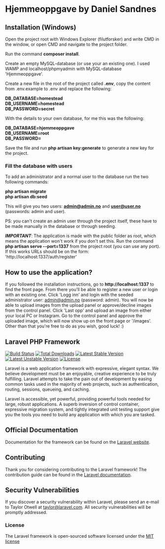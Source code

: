 # Hjemmeoppgave by Daniel Sandnes

## Installation (Windows)

Open the project root with Windows Explorer (filutforsker) and write CMD in the window, or open CMD and navigate to the project folder.

Run the command **composer install**.

Create an empty MySQL-database (or use your an existing one). I used WAMP and localhost/phpmyadmin with MySQL-database 'Hjemmeoppgave'.

Create a new file in the root of the project called **.env**, copy the content from .env.example to .env and replace the following:

**DB_DATABASE=homestead**<br/>
**DB_USERNAME=homestead**<br/>
**DB_PASSWORD=secret**<br/>

With the details to your own database, for me this was the following:

**DB_DATABASE=hjemmeoppgave**<br/>
**DB_USERNAME=root**<br/>
**DB_PASSWORD=**<br/>

Save the file and run **php artisan key:generate** to generate a new key for the project.

### Fill the database with users

To add an administrator and a normal user to the database run the two following commands:

**php artisan migrate**<br/>
**php artisan db:seed**

This will give you two users: **admin@admin.no** and **user@user.no** (passwords: admin and user).

PS: you can't create an admin user through the project itself, these have to be made manually in the database or through seeding.

**_IMPORTANT_**: The application is made with the public folder as root, which means the application won't work if you don't set this. Run the command **php artisan serve --port=1337** from the project root (you can use any port).
If this works URLs should be on the form: 'http://localhost:1337/auth/register'

## How to use the application?

If you followed the installation instructions, go to **http://localhost:1337** to find the front page.
From there you'll be able to register a new user or login with an existing one.
Click 'Logg inn' and login with the seeded administrator user: admin@admin.no (password: admin).
You will now be able to upload images from the upload panel or approve/decline images from the control panel.
Click 'Last opp' and upload an image from either your local PC or Instagram.
Go to the control panel and approve the uploaded image, which will now show up on the front page or '/images'.
Other than that you're free to do as you wish, good luck! :)

## Laravel PHP Framework

[![Build Status](https://travis-ci.org/laravel/framework.svg)](https://travis-ci.org/laravel/framework)
[![Total Downloads](https://poser.pugx.org/laravel/framework/d/total.svg)](https://packagist.org/packages/laravel/framework)
[![Latest Stable Version](https://poser.pugx.org/laravel/framework/v/stable.svg)](https://packagist.org/packages/laravel/framework)
[![Latest Unstable Version](https://poser.pugx.org/laravel/framework/v/unstable.svg)](https://packagist.org/packages/laravel/framework)
[![License](https://poser.pugx.org/laravel/framework/license.svg)](https://packagist.org/packages/laravel/framework)

Laravel is a web application framework with expressive, elegant syntax. We believe development must be an enjoyable, creative experience to be truly fulfilling. Laravel attempts to take the pain out of development by easing common tasks used in the majority of web projects, such as authentication, routing, sessions, queueing, and caching.

Laravel is accessible, yet powerful, providing powerful tools needed for large, robust applications. A superb inversion of control container, expressive migration system, and tightly integrated unit testing support give you the tools you need to build any application with which you are tasked.

## Official Documentation

Documentation for the framework can be found on the [Laravel website](http://laravel.com/docs).

## Contributing

Thank you for considering contributing to the Laravel framework! The contribution guide can be found in the [Laravel documentation](http://laravel.com/docs/contributions).

## Security Vulnerabilities

If you discover a security vulnerability within Laravel, please send an e-mail to Taylor Otwell at taylor@laravel.com. All security vulnerabilities will be promptly addressed.

### License

The Laravel framework is open-sourced software licensed under the [MIT license](http://opensource.org/licenses/MIT)
